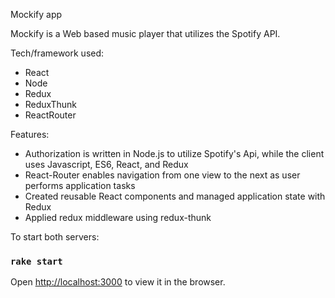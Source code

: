 Mockify app

Mockify is a Web based music player that utilizes the Spotify API.

Tech/framework used:
+ React
+ Node
+ Redux
+ ReduxThunk
+ ReactRouter

Features: 
+ Authorization is written in Node.js to utilize Spotify's Api, while the client uses Javascript, ES6, React, and Redux
+ React-Router enables navigation from one view to the next as user performs application tasks
+ Created reusable React components and managed application state with Redux
+ Applied redux middleware using redux-thunk


To start both servers:

### `rake start`

Open [http://localhost:3000](http://localhost:3000) to view it in the browser.



